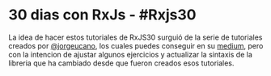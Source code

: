 # 30 dias con RxJs - #Rxjs30 

La idea de hacer estos tutoriales de RxJS30 surguió de la serie de tutoriales creados por [@jorgeucano](https://github.com/jorgeucano), los cuales puedes conseguir en su [medium](https://medium.com/@jorgeucano/30-d%C3%ADas-con-rxjs-d%C3%ADa-1-e911e68f6063), pero con la intencion de ajustar algunos ejercicios y actualizar la sintaxis de la libreria que ha cambiado desde que fueron creados esos tutoriales.
